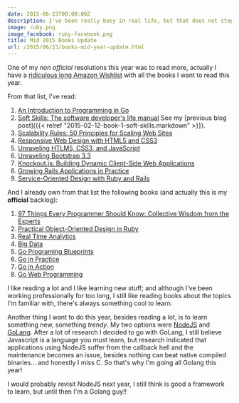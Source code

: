 ```yaml
---
date: 2015-06-23T00:00:00Z
description: I've been really busy in real life, but that does not stop me from reading
image: ruby.png
image_facebook: ruby-facebook.png
title: Mid 2015 Books Update
url: /2015/06/23/books-mid-year-update.html
---
```


One of my *non official* resolutions this year was to read more, actually I have a [ridiculous long Amazon Wishlist](https://smile.amazon.com/gp/registry/wishlist/1TXL98AB1S062) with all the books I want to read this year.

From that list, I've read:

1. [An Introduction to Programming in Go](http://smile.amazon.com/gp/product/1478355824)
2. [Soft Skills: The software developer's life manual](http://smile.amazon.com/gp/product/1617292397) See my [previous blog post]({{< relref "2015-02-12-book-1-soft-skills.markdown" >}}).
3. [Scalability Rules: 50 Principles for Scaling Web Sites](http://smile.amazon.com/gp/product/B00503D1TY)
4. [Responsive Web Design with HTML5 and CSS3](http://smile.amazon.com/gp/product/B007SVJA3M)
5. [Unraveling HTLM5, CSS3, and JavaScript](http://smile.amazon.com/gp/product/B00OX1ZVTM)
6. [Unraveling Bootstrap 3.3](http://smile.amazon.com/gp/product/B00OX1ZVTM)
7. [Knockout.js: Building Dynamic Client-Side Web Applications](http://smile.amazon.com/gp/product/1491914319)
8. [Growing Rails Applications in Practice](https://leanpub.com/growing-rails)
9. [Service-Oriented Design with Ruby and Rails](http://smile.amazon.com/Service-Oriented-Design-Rails-Addison-Wesley-Professional/dp/0321659368/)

And I already own from that list the following books (and actually this is my **official** backlog):

1. [97 Things Every Programmer Should Know: Collective Wisdom from the Experts](http://smile.amazon.com/Things-Every-Programmer-Should-Know/dp/0596809484/)
2. [Practical Object-Oriente​d Design in Ruby](https://smile.amazon.com/dp/B0096BYG7C/)
3. [Real Time Analytics](http://smile.amazon.com/Real-Time-Analytics-Techniques-Visualize-Streaming/dp/1118837916/)
4. [Big Data](http://www.manning.com/marz/)
5. [Go Programing Blueprints](http://smile.amazon.com/Go-Programming-Blueprints-Mat-Ryer/dp/1783988029/r)
6. [Go in Practice](http://www.manning.com/butcher/)
7. [Go in Action](http://www.manning.com/ketelsen/)
8. [Go Web Programming](http://www.manning.com/chang/)

I like reading a lot and I like learning new stuff; and although I've been  working professionally for too long, I still like reading books about the topics I'm familiar with, there's always something cool to learn.

Another thing I want to do this year, besides reading a lot, is to learn something new, something *trendy*. My two options were [NodeJS](https://nodejs.org/) and [GoLang](https://golang.org/). After a lot of research I decided to go with GoLang, I still believe Javascript is a language you must learn, but research indicated that applications using NodeJS suffer from the callback hell and the maintenance becomes an issue, besides nothing can beat native compiled binaries... and honestly I miss C. So that's why I'm going all Golang this year!

I would probably revisit NodeJS next year, I still think is good a framework to learn, but until then I'm a Golang guy!!
